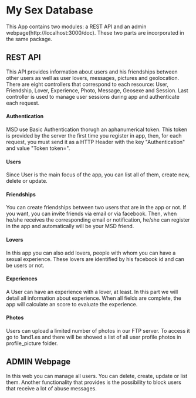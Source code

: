 <h1>My Sex Database</h1>
<p>This App contains two modules: a REST API and an admin webpage(http://localhost:3000/doc). These two parts are incorporated in the same package.

<h2>REST API</h2>
<p>This API provides information about users and his friendships between other users as well as user lovers, messages, pictures and geolocation.
There are eight controllers that correspond to each resource: User, Friendship, Lover, Experience, Photo, Message, Geosexe and Session. Last controller
is used to manage user sessions during app and authenticate each request.

<h4>Authentication</h4>
<p>MSD use Basic Authentication thorugh an aphanumerical token. This token is provided by the server the first time you register in app, then,
for each request, you must send it  as a HTTP Header with the key "Authentication" and value "Token token=<token>".

<h4>Users</h4>
<p>Since User is the main focus of the app, you can list all of them, create new, delete or update.

<h4>Friendships</h4>
<p>You can create friendships between two users that are in the app or not. If you want, you can invite friends via email or via facebook. Then, when he/she
receives the corresponding email or notification, he/she can register in the app and automatically will be your MSD friend.

<h4>Lovers</h4>
<p>In this app you can also add lovers, people with whom you can have a sexual experience. These lovers are identified by his facebook id and can be
users or not.

<h4>Experiences</h4>
<p>A User can have an experience with a lover, at least. In this part we will detail all information about experience. When all fields are complete, the app
will calculate an score to evaluate the experience.

<h4>Photos</h4>
<p>Users can upload a limited number of photos in our FTP server. To access it go to 1and1.es and there will be showed a list of all user profile
  photos in profile_picture folder.

<h2>ADMIN Webpage</h2>
<p>In this web you can manage all users. You can delete, create, update or list them. Another functionality that provides is the possibility to block
users that receive a lot of abuse messages.
